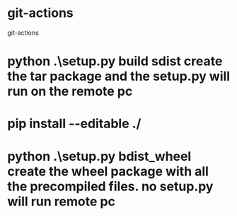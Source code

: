 # git-actions
git-actions
# python .\setup.py build sdist create the tar package and the setup.py will run on the remote pc
# pip install --editable ./
# python .\setup.py bdist_wheel create the wheel package with all the precompiled files. no setup.py will run remote pc

